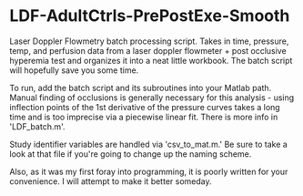 # LDF-AdultCtrls-PrePostExe-Smooth
Laser Doppler Flowmetry batch processing script. Takes in time, pressure, temp, and perfusion data from a laser doppler flowmeter + post occlusive hyperemia test and organizes it into a neat little workbook. The batch script will hopefully save you some time. 

To run, add the batch script and its subroutines into your Matlab path. Manual finding of occlusions is generally necessary for this analysis - using inflection points of the 1st derivative of the pressure curves takes a long time and is too imprecise via a piecewise linear fit. There is more info in 'LDF_batch.m'.

Study identifier variables are handled via 'csv_to_mat.m.' Be sure to take a look at that file if you're going to change up the naming scheme.

Also, as it was my first foray into programming, it is poorly written for your convenience. I will attempt to make it better someday.
